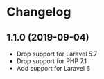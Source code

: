 # Changelog

## 1.1.0 (2019-09-04)

- Drop support for Laravel 5.7
- Drop support for PHP 7.1
- Add support for Laravel 6
